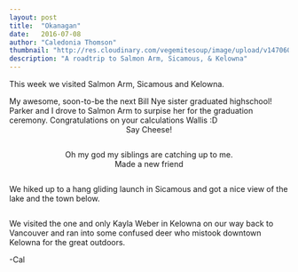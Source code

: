 ```yaml
---
layout: post
title:  "Okanagan"
date:   2016-07-08
author: "Caledonia Thomson"
thumbnail: "http://res.cloudinary.com/vegemitesoup/image/upload/v1470606850/Okanagan/flowers.jpg"
description: "A roadtrip to Salmon Arm, Sicamous, & Kelowna"
---
```


This week we visited Salmon Arm, Sicamous and Kelowna.
<div class="row vertical-align">
<div class="col-sm-8 col-xs-12">
	<a href="http://res.cloudinary.com/vegemitesoup/image/upload/v1470606854/Okanagan/2.jpg"><img class="lazy" data-original="http://res.cloudinary.com/vegemitesoup/image/upload/v1470606854/Okanagan/2.jpg" /></a>   
</div>
<div class="col-sm-4 col-xs-12">
My awesome, soon-to-be the next Bill Nye sister graduated highschool! Parker and I drove to Salmon Arm to surpise her for the graduation ceremony. Congratulations on your calculations Wallis :D
</div>
</div>

<center>Say Cheese!</center>

<div class="col-sm-12 col-xs-12">
<a href="http://res.cloudinary.com/vegemitesoup/image/upload/v1470606854/Okanagan/1.jpg"><img class="lazy" data-original="http://res.cloudinary.com/vegemitesoup/image/upload/v1470606854/Okanagan/1.jpg" /></a>
</div>

<a href="http://res.cloudinary.com/vegemitesoup/image/upload/v1470606854/Okanagan/5_1.jpg"><img class="lazy" data-original="http://res.cloudinary.com/vegemitesoup/image/upload/v1470606854/Okanagan/5_1.jpg" /></a>

<div class="row vertical-align">
<div class="col-sm-6 col-xs-12">                
	<a href="http://res.cloudinary.com/vegemitesoup/image/upload/v1470606854/Okanagan/6.jpg"><img class="lazy" data-original="http://res.cloudinary.com/vegemitesoup/image/upload/v1470606854/Okanagan/6.jpg" /></a>
</div>  

<div class="col-sm-6 col-xs-12">           
	<a href="http://res.cloudinary.com/vegemitesoup/image/upload/v1470606854/Okanagan/7.jpg"><img class="lazy" data-original="http://res.cloudinary.com/vegemitesoup/image/upload/v1470411692/Okanagan/7.jpg" /></a>
	<center>Oh my god my siblings are catching up to me.</center>
</div>
</div>

<div class="row vertical-align">
<div class="col-sm-6 col-xs-12">                
	<a href="http://res.cloudinary.com/vegemitesoup/image/upload/v1470606854/Okanagan/8.jpg"><img class="lazy" data-original="http://res.cloudinary.com/vegemitesoup/image/upload/v1470606854/Okanagan/8.jpg" /></a>
</div>  

<div class="col-sm-6 col-xs-12">           
	<a href="http://res.cloudinary.com/vegemitesoup/image/upload/v1470606854/Okanagan/9.jpg"><img class="lazy" data-original="http://res.cloudinary.com/vegemitesoup/image/upload/v1470411692/Okanagan/9.jpg" /></a>
</div>
</div>

<center>Made a new friend</center>
<a href="http://res.cloudinary.com/vegemitesoup/image/upload/v1470606854/Okanagan/11.jpg"><img class="lazy" data-original="http://res.cloudinary.com/vegemitesoup/image/upload/v1470606854/Okanagan/11.jpg" /></a>

<a href="http://res.cloudinary.com/vegemitesoup/image/upload/v1470606854/Okanagan/12.jpg"><img class="lazy" data-original="http://res.cloudinary.com/vegemitesoup/image/upload/v1470606854/Okanagan/12.jpg" /></a>

<div class="row vertical-align">
<div class="col-sm-6 col-xs-12">                
	We hiked up to a hang gliding launch in Sicamous and got a nice view of the lake and the town below.
</div>  
<div class="col-sm-6 col-xs-12">                  
	<a href="http://res.cloudinary.com/vegemitesoup/image/upload/v1470606854/Okanagan/13.jpg"><img class="lazy" data-original="http://res.cloudinary.com/vegemitesoup/image/upload/v1470606854/Okanagan/13.jpg" /></a>
</div>  
</div>

<a href="http://res.cloudinary.com/vegemitesoup/image/upload/v1470606850/Okanagan/20.jpg"><img class="lazy" data-original="http://res.cloudinary.com/vegemitesoup/image/upload/v1470606850/Okanagan/20.jpg" /></a>

<div class="row vertical-align">
<div class="col-sm-5 col-xs-12">                  
	<a href="http://res.cloudinary.com/vegemitesoup/image/upload/v1470606854/Okanagan/17.jpg"><img class="lazy" data-original="http://res.cloudinary.com/vegemitesoup/image/upload/v1470606854/Okanagan/17.jpg" /></a>
</div> 
<div class="col-sm-7 col-xs-12">                  
	<a href="http://res.cloudinary.com/vegemitesoup/image/upload/v1470606854/Okanagan/15.jpg"><img class="lazy" data-original="http://res.cloudinary.com/vegemitesoup/image/upload/v1470606854/Okanagan/15.jpg" /></a>
</div>    
</div>
We visited the one and only Kayla Weber in Kelowna on our way back to Vancouver and ran into some confused deer who mistook downtown Kelowna for the great outdoors.
<a href="http://res.cloudinary.com/vegemitesoup/image/upload/v1470606850/Okanagan/flowers.jpg"><img class="lazy" data-original="http://res.cloudinary.com/vegemitesoup/image/upload/v1470606850/Okanagan/flowers.jpg" /></a>

-Cal